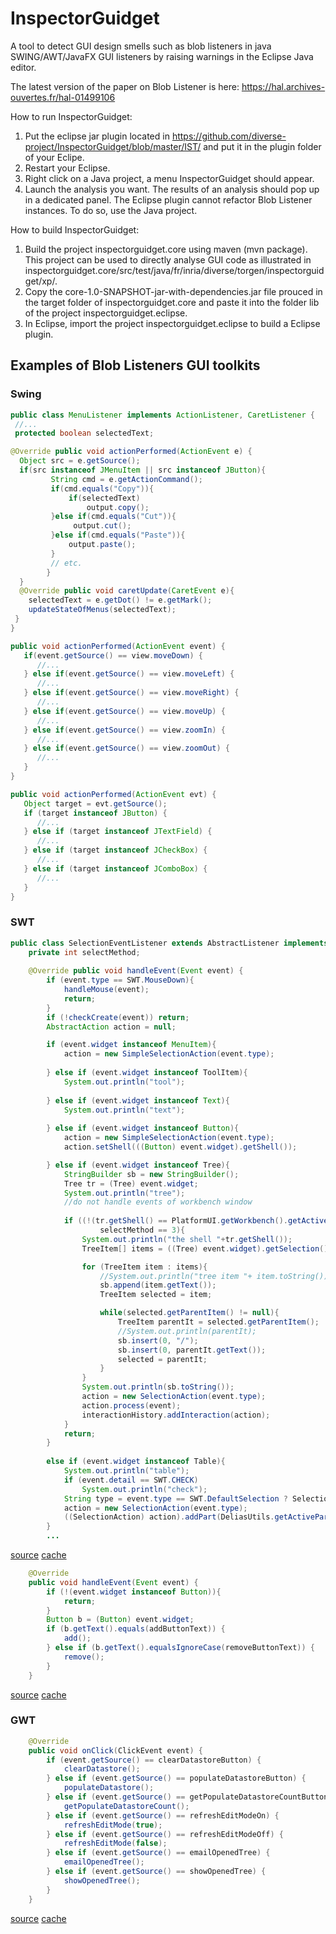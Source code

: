 # InspectorGuidget
A tool to detect GUI design smells such as blob listeners in java SWING/AWT/JavaFX GUI listeners by raising warnings in the Eclipse Java editor.

The latest version of the paper on Blob Listener is here:
https://hal.archives-ouvertes.fr/hal-01499106


 
How to run InspectorGuidget:
  1. Put the eclipse jar plugin located in https://github.com/diverse-project/InspectorGuidget/blob/master/IST/ and put it in the plugin folder of your Eclipe.
  2. Restart your Eclipse.
  3. Right click on a Java project, a menu InspectorGuidget should appear.
  4. Launch the analysis you want. The results of an analysis should pop up in a dedicated panel. The Eclipse plugin cannot refactor Blob Listener instances. To do so, use the Java project.




How to build InspectorGuidget:

  1. Build the project inspectorguidget.core using maven (mvn package). This project can be used to directly analyse GUI code as illustrated in inspectorguidget.core/src/test/java/fr/inria/diverse/torgen/inspectorguidget/xp/.
  2. Copy the core-1.0-SNAPSHOT-jar-with-dependencies.jar file prouced in the target folder of inspectorguidget.core and paste it into the folder lib of the project inspectorguidget.eclipse.
  3. In Eclipse, import the project inspectorguidget.eclipse to build a Eclipse plugin.


## Examples of Blob Listeners GUI toolkits

### Swing

```java
public class MenuListener implements ActionListener, CaretListener {
 //...
 protected boolean selectedText;

@Override public void actionPerformed(ActionEvent e) {
  Object src = e.getSource();
  if(src instanceof JMenuItem || src instanceof JButton){
		 String cmd = e.getActionCommand();
		 if(cmd.equals("Copy")){
			 if(selectedText)
				 output.copy();
		 }else if(cmd.equals("Cut")){
			  output.cut();
		 }else if(cmd.equals("Paste")){
			 output.paste();
		 }
		 // etc.
		}
  }
  @Override public void caretUpdate(CaretEvent e){
   	selectedText = e.getDot() != e.getMark();
   	updateStateOfMenus(selectedText);	
 }
}
```

```java
public void actionPerformed(ActionEvent event) {
   if(event.getSource() == view.moveDown) {
      //...
   } else if(event.getSource() == view.moveLeft) {
      //...
   } else if(event.getSource() == view.moveRight) {
      //...
   } else if(event.getSource() == view.moveUp) {
      //...
   } else if(event.getSource() == view.zoomIn) {
      //...
   } else if(event.getSource() == view.zoomOut) {
      //...
   }
}
```

```java
public void actionPerformed(ActionEvent evt) {
   Object target = evt.getSource();
   if (target instanceof JButton) {
      //...
   } else if (target instanceof JTextField) {
      //...
   } else if (target instanceof JCheckBox) {
      //...
   } else if (target instanceof JComboBox) {
      //...
   }
}
```

### SWT

```java
public class SelectionEventListener extends AbstractListener implements Listener {
	private int selectMethod;
	
	@Override public void handleEvent(Event event) {
		if (event.type == SWT.MouseDown){
			handleMouse(event);
			return;
		}
		if (!checkCreate(event)) return;
		AbstractAction action = null;

		if (event.widget instanceof MenuItem){
			action = new SimpleSelectionAction(event.type);
			
		} else if (event.widget instanceof ToolItem){
			System.out.println("tool");
			
		} else if (event.widget instanceof Text){
			System.out.println("text");
			
		} else if (event.widget instanceof Button){
			action = new SimpleSelectionAction(event.type);
			action.setShell(((Button) event.widget).getShell());

		} else if (event.widget instanceof Tree){
			StringBuilder sb = new StringBuilder();
			Tree tr = (Tree) event.widget;
			System.out.println("tree");
			//do not handle events of workbench window 
			
			if ((!(tr.getShell() == PlatformUI.getWorkbench().getActiveWorkbenchWindow().getShell())) ||
					selectMethod == 3){
				System.out.println("the shell "+tr.getShell());
				TreeItem[] items = ((Tree) event.widget).getSelection();

				for (TreeItem item : items){
					//System.out.println("tree item "+ item.toString());
					sb.append(item.getText());
					TreeItem selected = item;

					while(selected.getParentItem() != null){
						TreeItem parentIt = selected.getParentItem();
						//System.out.println(parentIt);
						sb.insert(0, "/");
						sb.insert(0, parentIt.getText());
						selected = parentIt;
					}
				}
				System.out.println(sb.toString());
				action = new SelectionAction(event.type);
				action.process(event);
				interactionHistory.addInteraction(action);
			}
			return;
		}
		
		else if (event.widget instanceof Table){
			System.out.println("table");
			if (event.detail == SWT.CHECK)
				System.out.println("check");
			String type = event.type == SWT.DefaultSelection ? SelectionAction.DEFAULT_SELECT : SelectionAction.ITEM_SELECT;
			action = new SelectionAction(event.type);
			((SelectionAction) action).addPart(DeliasUtils.getActivePartTitle());
		}
        ...
```
[source](https://github.com/beccsi/delias/blob/a58df6ef45328d6b1495c424293e776a02e33e48/de.mobis.delias/src/org/teamweaver/delias/commons/SelectionEventListener.java)
[cache](examples/delias-a58df6ef45328d6b1495c424293e776a02e33e48.zip)

```java
    @Override
    public void handleEvent(Event event) {
        if (!(event.widget instanceof Button)){
            return;
        }
        Button b = (Button) event.widget;
        if (b.getText().equals(addButtonText)) {
            add();
        } else if (b.getText().equalsIgnoreCase(removeButtonText)) {
            remove();
        }
    }
```

[source](https://github.com/Unidata/awips2/blob/c9f28fd5943170b88cac2e3af3b0234ac444b705/cave/com.raytheon.uf.viz.collaboration.ui/src/com/raytheon/uf/viz/collaboration/ui/login/ServerListListener.java)
[cache](examples/awips2-upc_14.4.1.zip)

### GWT

```java
	@Override
	public void onClick(ClickEvent event) {
		if (event.getSource() == clearDatastoreButton) {
			clearDatastore();
		} else if (event.getSource() == populateDatastoreButton) {
			populateDatastore();
		} else if (event.getSource() == getPopulateDatastoreCountButton) {
			getPopulateDatastoreCount();
		} else if (event.getSource() == refreshEditModeOn) {
			refreshEditMode(true);
		} else if (event.getSource() == refreshEditModeOff) {
			refreshEditMode(false);
		} else if (event.getSource() == emailOpenedTree) {
			emailOpenedTree();
		} else if (event.getSource() == showOpenedTree) {
			showOpenedTree();
		}
	}
```

[source](https://github.com/zackriegman/ConceptMapper/blob/12ac53b27950e0b1c12dc803e57c355c675f4905/src/org/argmap/client/ModeAdmin.java)
[cache](examples/ConceptMapper-12ac53b27950e0b1c12dc803e57c355c675f4905.zip)

